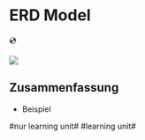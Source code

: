 # ERD Model
💿

![][image-1]

## Zusammenfassung
- Beispiel

[image-1]:	assets/Bildschirmfoto%202022-12-17%20um%2017.20.01.png

#nur learning unit# #learning unit#